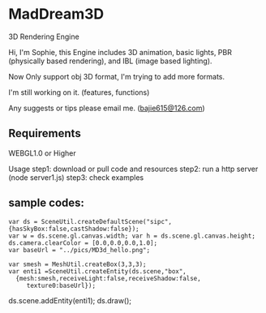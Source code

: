 # MadDream3D
3D Rendering Engine

Hi, I'm Sophie, this Engine includes 3D animation, basic lights, PBR (physically based rendering), and IBL (image based lighting).

Now Only support obj 3D format, I'm trying to add more formats.

I'm still working on it. (features, functions)

Any suggests or tips please email me. (bajie615@126.com)

## Requirements 
WEBGL1.0 or Higher

Usage
step1: download or pull code and resources
step2: run a http server (node server1.js)
step3: check examples

## sample codes:
    var ds = SceneUtil.createDefaultScene("sipc",{hasSkyBox:false,castShadow:false});
    var w = ds.scene.gl.canvas.width; var h = ds.scene.gl.canvas.height;
    ds.camera.clearColor = [0.0,0.0,0.0,1.0];
    var baseUrl = "../pics/MD3d_hello.png";      
   
    var smesh = MeshUtil.createBox(3,3,3);
    var enti1 =SceneUtil.createEntity(ds.scene,"box",
      {mesh:smesh,receiveLight:false,receiveShadow:false,
         texture0:baseUrl});

   ds.scene.addEntity(enti1);
   ds.draw();







